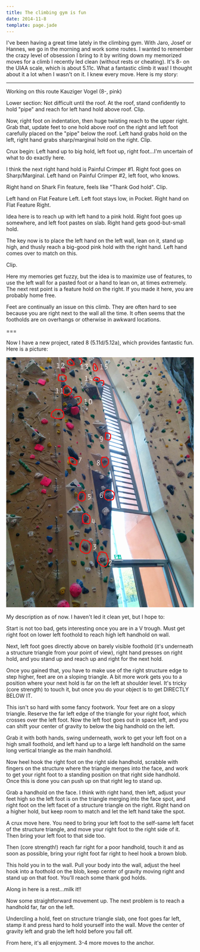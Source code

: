 ```yaml
---
title: The climbing gym is fun
date: 2014-11-8
template: page.jade
---
```


I've been having a great time lately in the climbing gym. With Jaro, Josef or
Hannes, we go in the morning and work some routes. I wanted to remember the
crazy level of obsession I bring to it by writing down my memorized moves for a
climb I recently led clean (without rests or cheating). It's 8- on the UIAA
scale, which is about 5.11c. What a fantastic climb it was! I thought about it a
lot when I wasn't on it. I knew every move. Here is my story:

---

Working on this route Kauziger Vogel (8-, pink)

Lower section: Not difficult until the roof. At the roof, stand confidently to
hold "pipe" and reach for left hand hold above roof. Clip.

Now, right foot on indentation, then huge twisting reach to the upper
right. Grab that, update feet to one hold above roof on the right and left foot
carefully placed on the "pipe" below the roof. Left hand grabs hold on the left,
right hand grabs sharp/marginal hold on the right. Clip.

Crux begin: Left hand up to big hold, left foot up, right foot...I'm uncertain
of what to do exactly here.

I think the next right hand hold is Painful Crimper #1. Right foot goes on
Sharp/Marginal. Left hand on Painful Crimper #2, left foot, who knows.

Right hand on Shark Fin feature, feels like "Thank God hold". Clip.

Left hand on Flat Feature Left. Left foot stays low, in Pocket. Right hand on
Flat Feature Right.

Idea here is to reach up with left hand to a pink hold. Right foot goes up
somewhere, and left foot pastes on slab. Right hand gets good-but-small hold.

The key now is to place the left hand on the left wall, lean on it, stand up
high, and thusly reach a big-good pink hold with the right hand. Left hand comes
over to match on this.

Clip.

Here my memories get fuzzy, but the idea is to maximize use of features, to use
the left wall for a pasted foot or a hand to lean on, at times extremely. The
next rest point is a feature hold on the right. If you made it here, you are
probably home free.

Feet are continually an issue on this climb. They are often hard to see because
you are right next to the wall all the time. It often seems that the footholds
are on overhangs or otherwise in awkward locations.

===

Now I have a new project, rated 8 (5.11d/5.12a), which provides fantastic
fun. Here is a picture:

<a href="images/lowlook.jpg"><IMG SRC="images/lowlook.jpg"
WIDTH=800></a>

My description as of now. I haven't led it clean yet, but I hope to:

Start is not too bad, gets interesting once you are in a V trough. Must get
right foot on lower left foothold to reach high left handhold on wall.

Next, left foot goes directly above on barely visible foothold (it's underneath
a structure triangle from your point of view), right hand presses on right hold,
and you stand up and reach up and right for the next hold.

Once you gained that, you have to make use of the right structure edge to step
higher, feet are on a sloping triangle. A bit more work gets you to a position
where your next hold is far on the left at shoulder level. It's tricky (core
strength) to touch it, but once you do your object is to get DIRECTLY BELOW IT.

This isn't so hard with some fancy footwork. Your feet are on a slopy
triangle. Reserve the far left edge of the triangle for your right foot, which
crosses over the left foot. Now the left foot goes out in space left, and you
can shift your center of gravity to below the big handhold on the left.

Grab it with both hands, swing underneath, work to get your left foot on a high
small foothold, and left hand up to a large left handhold on the same long
vertical triangle as the main handhold.

Now heel hook the right foot on the right side handhold, scrabble with fingers
on the structure where the triangle merges into the face, and work to get your
right foot to a standing position on that right side handhold. Once this is done
you can push up on that right leg to stand up.

Grab a handhold on the face. I think with right hand, then left, adjust your
feet high so the left foot is on the triangle merging into the face spot, and
right foot on the left facet of a structure triangle on the right. Right hand on
a higher hold, but keep room to match and let the left hand take the spot.

A crux move here. You need to bring your left foot to the self-same left facet
of the structure triangle, and move your right foot to the right side of
it. Then bring your left foot to that side too.

Then (core strength!) reach far right for a poor handhold, touch it and as soon
as possible, bring your right foot far right to heel hook a brown blob.

This hold you in to the wall. Pull your body into the wall, adjust the heel hook
into a foothold on the blob, keep center of gravity moving right and stand up on
that foot. You'll reach some thank god holds.

Along in here is a rest...milk it!!

Now some straightforward movement up. The next problem is to reach a handhold
far, far on the left.

Undercling a hold, feet on structure triangle slab, one foot goes far left,
stamp it and press hard to hold yourself into the wall. Move the center of
gravity left and grab the left hold before you fall off.

From here, it's all enjoyment. 3-4 more moves to the anchor.
